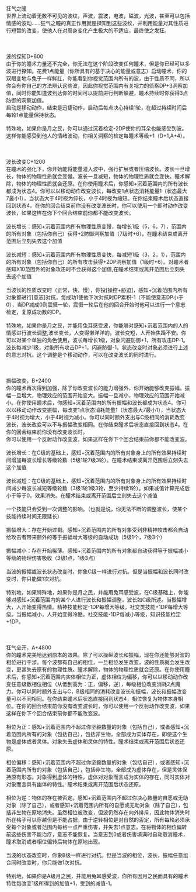 <title>狂气之瞳</title>
<meta name="GENERATOR" content="WinCHM">
<meta http-equiv="Content-Type" content="text/html; charset=gb2312">
<br>狂气之瞳
<br>世界上流动着无数不可见的波纹，声波，震波，电波，磁波，光波，甚至可以包括情感的波动……狂气之瞳的真正作用就是探知到这些波纹，并利用能量对其性质进行短暂的改变，使他人在对周身变化产生极大的不适应，最终使之发狂。
<br> 
<br> 
<br> 
<br>波的探知D+600
<br>由于你的瞳术力量还不完全，你无法在这个阶段改变任何瞳术，但是你已经可以多波进行探知。花费1点能量（你所具有的基于决心的能量或意志）启动瞳术，你的双眼变地与兔子一样鲜红，你能看到你视觉范围内所有的波，由于性质不同，所以你会有你自己的方法辨认这些波，因此你视觉范围内有关视力的侦察DP+3洞察加值，同时你能知道波到达你的时间可以提前进行判断躲避，瞳术持续时你获得3点防御的洞察加值。
<br>启动是移动动作，结束是迅捷动作，启动后每点决心持续1轮，在超过持续时间后每轮1点能量保持状态。
<br>
<br>特殊地，如果你是月之民，你可以通过沉着检定-2DP使你的耳朵也能感受到波。这样你能感受到他人的情绪波动，你相关洞察的检定每瞳术等级+1（D+1,A+4）。
<br> 
<br> 
<br> 
<br>波长改变C+1200
<br>在瞳术的强化下，你开始能将能量灌入波中，强行扩展或者压缩波长。波长一旦增长，物体的物理性质就会变慢。波长一旦减短，物体的物理性质就会变快。瞳术解除，物体的物理性质就会还原。在你使用瞳术后，你感知+沉着范围内的所有波长都成为状态4。你可以以移动动作改变波长，每改变1点状态消耗能量1（状态最大7最小1），当状态大于4时视为伸长，小于4时视为缩短。在你结束瞳术后状态直接回到状态4。在你的回合结束前你没有改变波长时，你可以使用一个即时动作改变波长，如果这样在你下个回合结束前你都不能改变波长。
<br>
<br>波长增长：感知+沉着范围内所有物理性质变慢，每增长1级（5，6，7），范围内的所有对象（包括你自己）获得+2防御洞察加值（7级时+6）。在瞳术结束或离开范围后立刻失去这个加值
<br>
<br>波长减短：感知+沉着范围内所有物理性质变快，每减短1级（3，2，1），范围内的所有对象（包括你自己）的所有攻击获得+2DP洞察加值（1级时+6）。对瞳术者感知X10范围外的对象攻击时不会获得这个加值,在瞳术结束或离开范围后立刻失去这个加值
<br>
<br>当波长的性质改变时（正常，快，慢），你投[操控+胁迫]，感知+沉着范围内所有对象都进行[意志]对抗，每成功1使他下次对抗时DP累积-1（不能使意志DP小于0），当DP减成0则震慑一轮，震慑一轮后在他的回合开始时他可以进行一个意志检定，复原成功数的DP。
<br>
<br>特殊地，如果你是月之民，并能用兔耳感受波，你能够对感知+沉着范围内的人的情感进行波长调整,波长变长，人变得懒洋洋的。波长变短，人开始焦躁不安。你可以对某个单独的角色使用，波长每增长1级，对象闪避防御+1，所有攻击DP-1。波长每减少1级，对象所有攻击DP+1，闪避防御-1。状态改变时对象必须进行上述的意志对抗。这个调整是个移动动作，可以在改变波长的同时进行。
<br> 
<br> 
<br> 
<br>振幅改变，B+2400
<br>你的瞳术再次得到加强，除了你改变波长的能力增强外，你开始能够改变振幅。振幅一旦增大，物理效应的范围开始变大。振幅一旦减小，物理效应的范围开始减小。在你使用瞳术后，你感知+沉着范围内的所有振幅和波长都成为状态4。你可以以移动动作改变振幅，每改变1点状态消耗能量1（状态最大7最小1），当状态大于4时视为增大，小于4时视为减小。你可以同时额外支出与C级相同的消耗改变波长，波长改变可以不与振幅改变相同。在你结束瞳术后状态直接回到状态4。在你的回合结束前你没有改变波长时，
<br>你可以使用一个反射动作改变波，如果这样在你下个回合结束前你都不能改变波。
<br> 
<br>波长增长：在C级的基础上，感知+沉着范围内的所有对象身上的所有效果持续时间增加每波长增长等级轮数（5级1轮7级3轮）。在瞳术结束或离开范围后立刻失去这个加值
<br>
<br>波长减短：在C级的基础上，感知+沉着范围内的所有对象身上的所有效果持续时间减少每波长减短等级轮数（3级1轮1级3轮，至少持续1轮）。如果减值计算完成后小于等于0，效果消失。在瞳术结束或离开范围后立刻失去这个减值
<br>
<br>一个技能只会受到一次调整的影响。（也就是说，你无法不断的调整波长，使某个技能持续时间无限延长）
<br>
<br>振幅增大：存在开始过剩。感知+沉着范围内的所有对象受到非精神攻击都会自动给攻击者带来额外的等于振幅增大等级的自动成功（5级1个，7级3个）
<br>
<br>振幅减小：存在开始稀薄。感知+沉着范围内的所有对象都自动获得等于振幅减小等级的物理伤害吸收（3级1点，1级3点）
<br>
<br>当波的振幅或波长状态改变时，你象C级一样进行对抗。但是当振幅和波长同时改变时，你只能做1次对抗。
<br>
<br>特别地，如果特殊地，如果你是月之民，并能用兔耳感受波，在C级基础上，你能够对感知+沉着范围内的某个人进行波长和振幅调整，波长如C级所述。当振幅增大，人开始变得热情。精神技能检定-1DP每增大等级，社交类技能+1DP每增大等级。当振幅减小，人开始变得冷酷。社交技能-1DP每减小等级，知识技能检定+1DP。
<br> 
<br> 
<br> 
<br>狂气全开，A+4800
<br>你的瞳术完美地达到原本的效果。除了可以操纵波长和振幅，现在你还能够对波的相位进行干涉。每个波都有自己的相位，一旦相位发生改变，波的性质就会发生改变，更甚失去原有的物理性质。瞳术解除，物体的物理性质就会还原。在你使用瞳术后，你感知+沉着范围内实体相位为正，虚体相位为偏移，你可以以移动动作改变任意级数相位相位（从低到高为：正，偏移，逆），每级相位改变消耗2点魔力。你可以同时额外支出与C，B级相同的消耗改变波长和振幅，波长和振幅改变量可以不同相同。在你结束瞳术后状态直接回到状态4，相位恢复为物体本身相位。在你的回合结束前你没有改变波长时，你可以使用一个反射动作改变波，如果这样在你下个回合结束前你都不能改变波。
<br> 
<br>相位为正：感知+沉着范围内不超过你坚毅数量的对象（包括自己），或者感知+沉着范围内所有的对象（包括自己），包括非生物，全部成为实体存在，即使这个生物是虚体或者灵体。对象失去虚体和灵体的特性。瞳术结束或离开范围后状态还原。
<br>
<br>相位偏移：感知+沉着范围内不超过你坚毅数量的对象（包括自己），或者感知+沉着范围内所有的对象（包括自己），包括非生物，全部成为虚体存在，但是灵体保持原有形态。对象得到虚体的特性，虚体对对象而言成为实体的存在，同时实体对对象而言具有幽体的特性。瞳术结束或离开范围后状态还原。
<br>
<br>相位为逆：物体的存在被否定。感知+沉着范围内不超过你决心数量的自愿或无助对象（除了自己），或者感知+沉着范围内所有的自愿或无助对象（除了自己），包括非生物在原地消失。虽然相位被改变，但波仍然存在向外排斥，因此物体消失时所在格子可以穿越但是不能占据。由于逆转相位是对自然的否定，所有每轮必须承受每个对象或者范围内每格一点严重伤害，并失去1点意志。在将物体的相位偏转前这些伤害不能治疗，意志不能恢复。当意志到0或者伤害填满时自动取消瞳术，瞳术取消或者相位偏转后物体在原地出现。
<br>
<br>当波的状态改变时，你象B级一样进行对抗。但是当波的相位，波长，振幅任意组合同时改变时，你只能做1次对抗。
<br>
<br>特别地，如果你是A级月之民，并能用兔耳感受波，你所有因月之民而具有的瞳术特性每改变1级所得到的加值+1，受到的减值-1。